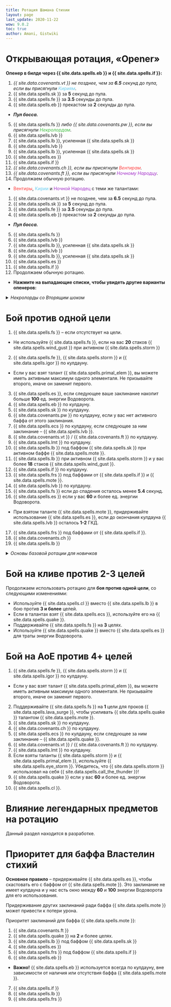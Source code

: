 ```yaml
---
title: Ротация Шамана Стихии
layout: page
last_update: 2020-11-22 
wow: 9.0.2
toc: true
author: Amani, Gistwiki
---
```


# Открывающая ротация, «Opener»

**Опенер в билде через {{ site.data.spells.eb }} и {{ site.data.spells.if }}:**

1. *{{ site.data.covenants.vt }} не позднее, чем за **6.5** секунд до пула, если вы присягнули <span style="color:#68ccef;font-size:1em;">Кириям</span>.*
2. {{ site.data.spells.sk }} за **5** секунд до пула.
3. {{ site.data.spells.fe }} за **3.5** секунды до пула.
4. {{ site.data.spells.eb }} прекастом за **2** секунды до пула.
  * ***Пул босса.***
5. {{ site.data.spells.fs }} *либо {{ site.data.covenants.pw }}, если вы присягнули <span style="color:#40bf40;font-size:1em;">Некролордам</span>.*
6. {{ site.data.spells.lvb }}
7. {{ site.data.spells.lb }}, усиленная {{ site.data.spells.sk }}
8. {{ site.data.spells.lvb }}
9. {{ site.data.spells.lb }}, усиленная {{ site.data.spells.sk }}
10. {{ site.data.spells.es }}
11. {{ site.data.spells.if }}
12. *{{ site.data.covenants.ch }}, если вы присягнули <span style="color:#ff4040;font-size:1em;">Вентирам</span>.*
13. *{{ site.data.covenants.ft }}, если вы присягнули <span style="color:#a330c9;font-size:1em;">Ночному Народцу</span>.*
14. Продолжаем обычную ротацию.

* <span style="color:#ff4040;font-size:1em;">Вентиры</span>, <span style="color:#68ccef;font-size:1em;">Кирии</span> и <span style="color:#a330c9;font-size:1em;">Ночной Народец</span> с теми же талантами:

1. {{ site.data.covenants.vt }} не позднее, чем за **6.5** секунд до пула.
2. {{ site.data.spells.sk }} за **5** секунд до пула.
3. {{ site.data.spells.fe }} за **3.5** секунды до пула.
4. {{ site.data.spells.eb }} прекастом за **2** секунды до пула.
  * ***Пул босса.***
5. {{ site.data.spells.fs }}
6. {{ site.data.spells.lvb }}
7. {{ site.data.spells.lb }}, усиленная {{ site.data.spells.sk }}
8. {{ site.data.spells.lvb }}
9. {{ site.data.spells.lb }}, усиленная {{ site.data.spells.sk }}
10. {{ site.data.spells.es }}
11. {{ site.data.spells.if }}
13. Продолжаем обычную ротацию.

* **Нажмите на выпадающие списки, чтобы увидеть другие варианты опенеров:**

<details markdown=1><summary><i>Некролорды со Вторящим шоком</i></summary>

<p></p>

1. {{ site.data.spells.sk }} за **5** секунд до пула.
2. {{ site.data.spells.fe }} за **3.5** секунды до пула.
3. {{ site.data.spells.lvb }} прекастом за **2** секунды до пула.
4. {{ site.data.spells.fs }}
5. {{ site.data.covenants.pw }}
6. {{ site.data.spells.lb }}, усиленная {{ site.data.spells.sk }}
7. {{ site.data.spells.ecs }}
8. {{ site.data.spells.lvb }}
9. {{ site.data.spells.lb }}, усиленная {{ site.data.spells.sk }}
10. Продолжаем обычную ротацию.

> Да, мы используем подряд {{ site.data.spells.fs }} и {{ site.data.covenants.pw }}, который тоже накладывает {{ site.data.spells.fs }}. К сожалению, это лучший вариант ротации на данный момент, если не брать талант {{ site.data.spells.eb }}.

</details>

<p></p>

# Бой против одной цели

1. {{ site.data.spells.fs }} – если отсутствует на цели. 
  * Не используйте {{ site.data.spells.fs }}, если на вас **20** стаков {{ site.data.spells.wind_gust }} при активном {{ site.data.spells.storm }}
2. {{ site.data.spells.fe }}, {{ site.data.spells.storm }} и {{ site.data.spells.igor }} по кулдауну.
  * Если у вас взят талант {{ site.data.spells.primal_elem }}, вы можете иметь активным максимум одного элементаля. Не призывайте второго, иначе он заменит первого.
3. {{ site.data.spells.es }}, если следующее ваше заклинание накопит больше **100** ед. энергии Водоворота.
4. {{ site.data.spells.eb }} по кулдауну.
5. {{ site.data.spells.sk }} по кулдауну.
6. {{ site.data.covenants.pw }} по кулдауну, если у вас нет активного баффа от этого заклинания.
7. {{ site.data.spells.ecs }} по кулдауну, если следующее за ним заклинание – {{ site.data.spells.lvb }}.
8. {{ site.data.covenants.vt }} / {{ site.data.covenants.ft }} по кулдауну.
9. {{ site.data.spells.lmt }} по кулдауну.
10. {{ site.data.spells.lb }} под баффом {{ site.data.spells.sk }} при активном баффе {{ site.data.spells.mote }}.
11. {{ site.data.spells.lb }} при активном {{ site.data.spells.storm }} и у вас более **18** стаков {{ site.data.spells.wind_gust }}.
12. {{ site.data.spells.if }} по кулдауну.
13. {{ site.data.spells.frs }} под баффами от {{ site.data.spells.if }} и {{ site.data.spells.mote }}.
14. {{ site.data.spells.lvb }} по кулдауну.
15. {{ site.data.spells.fs }} если до спадения осталось менее **5.4** секунд.
16. {{ site.data.spells.es }} если у вас **60** и более ед. энергии Водоворота.
  *  При взятом таланте {{ site.data.spells.mote }}, придерживайте использование {{ site.data.spells.es }}, если до окончания кулдауна {{ site.data.spells.lvb }} осталось **1-2** ГКД.
17. {{ site.data.spells.frs }} под баффами от {{ site.data.spells.if }}.
18. {{ site.data.covenants.ch }}
19. {{ site.data.spells.lb }}

<details markdown=1><summary><i>Основы базовой ротации для новичков</i></summary>

<p></p>

{% include ele_talents.html active="2311122" %}

1. Поддерживайте на цели {{ site.data.spells.fs }} и обновляйте, когда до спадения остается менее **5** секунд.
2. Используйте для сброса энергии Водоворота {{ site.data.spells.es }}.
3. Используйте {{ site.data.spells.lvb }} по кулдауну.
4. Используйте {{ site.data.spells.lb }} как филлер, когда другие заклинания недоступны.

Все бурсты и взятые таланты следует использовать по кулдауну.

</details>

<p></p>


# Бой на кливе против 2-3 целей

Продолжаем использовать ротацию для **боя против одной цели**, со следующими изменениями:

* Используйте {{ site.data.spells.cl }} вместо {{ site.data.spells.lb }} в бою против **3 и более** целей.
* Если в талантах взят {{ site.data.spells.ecs }}, используйте его на {{ site.data.spells.quake }}.
* Поддерживайте {{ site.data.spells.fs }} на **3** целях.
* Используйте {{ site.data.spells.quake }} вместо {{ site.data.spells.es }} для траты энергии Водоворота.

# Бой на АоЕ против 4+ целей

1. {{ site.data.spells.fe }}, {{ site.data.spells.storm }} и {{ site.data.spells.igor }} по кулдауну.
  * Если у вас взят талант {{ site.data.spells.primal_elem }}, вы можете иметь активным максимум одного элементаля. Не призывайте второго, иначе он заменит первого.
2. Поддерживайте {{ site.data.spells.fs }} на **1** цели для проков {{ site.data.spells.lava_surge }}, чтобы усиливать {{ site.data.spells.quake }} талантом {{ site.data.spells.mote }}.
3. {{ site.data.spells.sk }} по кулдауну.
4. {{ site.data.covenants.ch }} по кулдауну.
5. {{ site.data.spells.ecs }} по кулдауну, если следующее за ним заклинание – {{ site.data.spells.quake }}.
6. {{ site.data.covenants.vt }} / {{ site.data.covenants.ft }} по кулдауну.
7. {{ site.data.spells.lmt }} по кулдауну.
8. Если взяты таланты {{ site.data.spells.storm }} и {{ site.data.spells.primal_elem }}, используйте {{ site.data.spells.eye_storm }}. Убедитесь, что {{ site.data.spells.storm }} использовал на себя {{ site.data.spells.call_the_thunder }}!
9. {{ site.data.spells.quake }} если у вас **60** и более ед. энергии Водоворота.
10. {{ site.data.spells.cl }}.

# Влияние легендарных предметов на ротацию

Данный раздел находится в разработке.

# Приоритет для баффа Властелин стихий

**Основное правило** – придерживайте {{ site.data.spells.es }}, чтобы скастовать его с баффом от {{ site.data.spells.mote }}. Это заклинание не имеет кулдауна и у нас есть окно между **60** и **100** энергии Водоворота для его использования.

Придерживание других заклинаний ради баффа {{ site.data.spells.mote }} может привести к потери урона.

Приоритет заклинаний для баффа {{ site.data.spells.mote }}:

1. {{ site.data.covenants.ft }}
2. {{ site.data.spells.quake }} на **2** и более целях.
3. {{ site.data.spells.lb }} под баффом {{ site.data.spells.sk }}
4. {{ site.data.spells.es }}
5. {{ site.data.spells.frs }} под баффом {{ site.data.spells.if }}
6. {{ site.data.spells.eb }} 
  * **Важно!** {{ site.data.spells.eb }} используется всегда по кулдауну, вне зависимости от наличия или отсутствия баффа {{ site.data.spells.mote }}.
7. {{ site.data.spells.if }}
8. {{ site.data.spells.lb }}
9. {{ site.data.spells.frs }}
